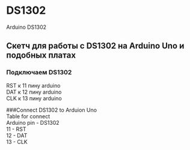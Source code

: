 ﻿# DS1302
Arduino DS1302  

## Скетч для работы с DS1302 на Arduino Uno и подобных платах  
### Подключаем DS1302  
RST к 11 пину arduino  
DAT к 12 пину arduino  
CLK к 13 пину arduino  




###Connect DS1302 to Arduion Uno  
Table for connect  
Arduino pin - DS1302  
11 - RST  
12 - DAT  
13 - CLK  